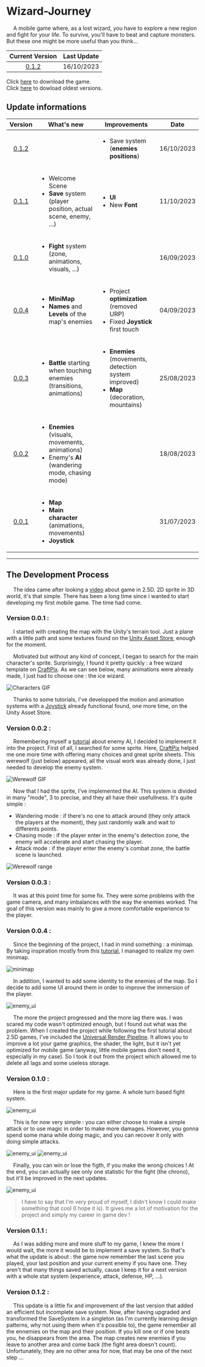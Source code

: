 # Wizard-Journey
&emsp; A mobile game where, as a lost wizard, you have to explore a new region and fight for your life. To survive, you'll have to beat and capture monsters. But these one might be more useful than you think...

| Current Version | Last Update |
| :-------------: | :---------: |
| [0.1.2](#version-012-)  |  16/10/2023 |

Click [here](https://drive.google.com/drive/folders/1f4IrIE74F7613GIdeKUhKwHYmx5zdhfh?usp=sharing) to download the game.  
Click [here](https://drive.google.com/drive/folders/1qk0YfYEGQyMGLkgiDCKypP7GYX3E1Q5K?usp=sharing) to dowload oldest versions.

## Update informations

| Version | What's new | Improvements | Date |
| :-----: | ---------- | ------------ | :--: |
| [0.1.2](#version-012-) | | <ul><li> Save system (__enemies positions__) </li></ul> | 16/10/2023 |
| [0.1.1](#version-011-) | <ul><li> Welcome Scene </li><li> __Save__ system (player position, actual scene, enemy, ...)</li></ul> | <ul><li> __UI__ </li><li>New __Font__ </li></ul> | 11/10/2023 |
| [0.1.0](#version-010-) | <ul><li> __Fight__ system (zone, animations, visuals, ...) </li></ul> | | 16/09/2023 |
| [0.0.4](#version-001-) | <ul><li> __MiniMap__ </li><li>__Names__ and __Levels__ of the map's enemies</li></ul> | <ul><li>Project __optimization__ (removed URP)</li><li>Fixed __Joystick__ first touch</li></ul> | 04/09/2023 |
| [0.0.3](#version-003-) | <ul><li> __Battle__ starting when touching enemies (transitions, animations)</li></ul> | <ul><li> __Enemies__ (movements, detection system improved)</li><li> __Map__ (decoration, mountains)</li></ul> | 25/08/2023 |
| [0.0.2](#version-002-) | <ul><li> __Enemies__ (visuals, movements, animations)</li><li>Enemy's __AI__ (wandering mode, chasing mode)</li></ul> | | 18/08/2023 |
| [0.0.1](#version-001-) | <ul><li> __Map__ </li><li> __Main character__ (animations, movements)</li><li> __Joystick__ </li></ul> | | 31/07/2023 |

---

## The Development Process

&emsp; The idea came after looking a [video](https://youtu.be/cqNBA9Pslg8?si=06BDQ_gbVYugMbp4) about game in 2.5D. 2D sprite in 3D world, it's that simple. There has been a long time since i wanted to start developing my first mobile game. The time had come.


### <h3>Version 0.0.1 :</h3>

&emsp; I started with creating the map with the Unity's terrain tool. Just a plane with a little path and some textures found on the [Unity Asset Store](https://assetstore.unity.com/packages/2d/textures-materials/25-free-stylized-textures-grass-ground-floors-walls-more-241895), enough for the moment.

&emsp; Motivated but without any kind of concept, I began to search for the main character's sprite. Surprisingly, I found it pretty quickly : a free wizard template on [CraftPix](https://craftpix.net/freebies/free-wizard-sprite-sheets-pixel-art/?num=1&count=191&sq=wizard%20spritesheet&pos=2). As we can see below, many animations were already made, I just had to choose one : the ice wizard.
 
![Characters GIF](/ReadmeAssets/Free-Wizard-Sprite-Sheets-Pixel-Art.gif)

&emsp; Thanks to some tutorials, I've developped the motion and animation systems with a [Joystick](https://assetstore.unity.com/packages/tools/input-management/joystick-pack-107631) already functional found, one more time, on the Unity Asset Store.  


### <h3 id="0.0.2">Version 0.0.2 :</h3>

&emsp; Remembering myself a [tutorial](https://youtu.be/xmUfhGpA5qA?si=V3IH66riS_IPqLCb) about enemy AI, I decided to implement it into the project. First of all, I searched for some sprite. Here, [CraftPix](https://craftpix.net/freebies/free-werewolf-sprite-sheets-pixel-art/?num=1&count=495&sq=werewolf%20sprite%20sheet&pos=4) helped me one more time with offering many choices and great sprite sheets. This werewolf (just below) appeared, all the visual work was already done, I just needed to develop the enemy system.

![Werewolf GIF](/ReadmeAssets/Free-Werewolf-Sprite-Sheets-Pixel-Art.gif)

&emsp; Now that I had the sprite, I've implemented the AI. This system is divided in many "mode", 3 to precise, and they all have their usefullness. It's quite simple : 
 - Wandering mode : if there's no one to attack around (they only attack the players at the moment), they just randomly walk and wait to differents points.
 - Chasing mode : if the player enter in the enemy's detection zone, the enemy will accelerate and start chasing the player.
 - Attack mode : if the player enter the enemy's combat zone, the battle scene is launched.

![Werewolf range](/ReadmeAssets/werewolf_range.png)


### <h3 id="0.0.3">Version 0.0.3 :</h3>

&emsp; It was at this point time for some fix. They were some problems with the game camera, and many imbalances with the way the enemies worked. The goal of this version was mainly to give a more comfortable experience to the player.


### <h3 id="0.0.4">Version 0.0.4 :</h3>

&emsp; Since the beginning of the project, I had in mind something : a minimap. By taking inspiration mostly from this [tutorial](https://youtu.be/28JTTXqMvOU?si=aHC2TFqMhSpCj0La), I managed to realize my own minimap.

![minimap](/ReadmeAssets/minimap.png)

&emsp; In addition, I wanted to add some identity to the enemies of the map. So I decide to add some UI around them in order to improve the immersion of the player.

![enemy_ui](/ReadmeAssets/werewolf_ui.png)

&emsp; The more the project progressed and the more lag there was. I was scared my code wasn't optimized enough, but I found out what was the problem. When I created the project while following the first tutorial about 2.5D games, I've included the [Universal Render Pipeline](https://docs.unity3d.com/Packages/com.unity.render-pipelines.universal@16.0/manual/index.html). It allows you to improve a lot your game graphics, the shader, the light, but it isn't yet optimized for mobile game (anyway, little mobile games don't need it, especially in my case). So I took it out from the project which allowed me to delete all lags and some useless storage.


### <h3 id="0.1.0">Version 0.1.0 :</h3>

&emsp; Here is the first major update for my game. A whole turn based fight system. 

![enemy_ui](/ReadmeAssets/fight_screen.png)

&emsp; This is for now very simple : you can either choose to make a simple attack or to use magic in order to make more damages. However, you gonna spend some mana while doing magic, and you can recover it only with doing simple attacks.

![enemy_ui](/ReadmeAssets/UI_animations.png)
![enemy_ui](/ReadmeAssets/mana_ui.png)

&emsp; Finally, you can win or lose the figth, if you make the wrong choices ! At the end, you can actually see only one statistic for the fight (the chrono), but it'll be improved in the next updates.

![enemy_ui](/ReadmeAssets/victory_panel.png)

> I have to say that I'm very proud of myself, I didn't know I could make something that cool (I hope it is). It gives me a lot of motivation for the project and simply my career in game dev !


### <h3 id="0.1.1">Version 0.1.1 :</h3>

&emsp; As I was adding more and more stuff to my game, I knew the more I would wait, the more it would be to implement a save system. So that's what the update is about : the game now remember the last scene you played, your last position and your current enemy if you have one. They aren't that many things saved actually, cause I keep it for a next version with a whole stat system (experience, attack, defense, HP, ...).


### <h3 id="0.1.2">Version 0.1.2 :</h3>

&emsp; This update is a little fix and improvement of the last version that added an efficient but incomplete save system. Now, after having upgraded and transformed the SaveSystem in a singleton (as I'm currently learning design patterns, why not using them when it's possible to), the game remember all the ennemies on the map and their position. If you kill one or if one beats you, he disappears from the area. The map creates new enemies if you leave to another area and come back (the fight area doesn't count). Unfortunately, they are no other area for now, that may be one of the next step ...




